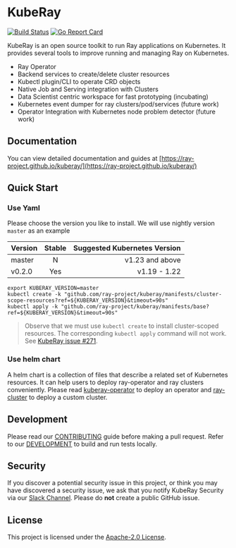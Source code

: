 # KubeRay

[![Build Status](https://github.com/ray-project/kuberay/workflows/Go-build-and-test/badge.svg)](https://github.com/ray-project/kuberay/actions)
[![Go Report Card](https://goreportcard.com/badge/github.com/ray-project/kuberay)](https://goreportcard.com/report/github.com/ray-project/kuberay)

KubeRay is an open source toolkit to run Ray applications on Kubernetes. It provides several tools to improve running and managing Ray on Kubernetes.

- Ray Operator
- Backend services to create/delete cluster resources
- Kubectl plugin/CLI to operate CRD objects
- Native Job and Serving integration with Clusters
- Data Scientist centric workspace for fast prototyping (incubating)
- Kubernetes event dumper for ray clusters/pod/services (future work)
- Operator Integration with Kubernetes node problem detector (future work)

## Documentation

You can view detailed documentation and guides at [https://ray-project.github.io/kuberay/](https://ray-project.github.io/kuberay/)

## Quick Start

### Use Yaml

Please choose the version you like to install. We will use nightly version `master` as an example

| Version  |  Stable |  Suggested Kubernetes Version |
|----------|:-------:|------------------------------:|
|  master  |    N    | v1.23 and above |
|  v0.2.0  |   Yes   | v1.19 - 1.22 |

```
export KUBERAY_VERSION=master
kubectl create -k "github.com/ray-project/kuberay/manifests/cluster-scope-resources?ref=${KUBERAY_VERSION}&timeout=90s"
kubectl apply -k "github.com/ray-project/kuberay/manifests/base?ref=${KUBERAY_VERSION}&timeout=90s"
```

> Observe that we must use `kubectl create` to install cluster-scoped resources.
> The corresponding `kubectl apply` command will not work. See [KubeRay issue #271](https://github.com/ray-project/kuberay/issues/271).

### Use helm chart

A helm chart is a collection of files that describe a related set of Kubernetes resources. It can help users to deploy ray-operator and ray clusters conveniently.
Please read [kuberay-operator](helm-chart/kuberay-operator/README.md) to deploy an operator and [ray-cluster](helm-chart/ray-cluster/README.md) to deploy a custom cluster.

## Development

Please read our [CONTRIBUTING](CONTRIBUTING.md) guide before making a pull request. Refer to our [DEVELOPMENT](./ray-operator/DEVELOPMENT.md) to build and run tests locally.

## Security

If you discover a potential security issue in this project, or think you may
have discovered a security issue, we ask that you notify KubeRay Security via our
[Slack Channel](https://ray-distributed.slack.com/archives/C02GFQ82JPM).
Please do **not** create a public GitHub issue.

## License

This project is licensed under the [Apache-2.0 License](LICENSE).
